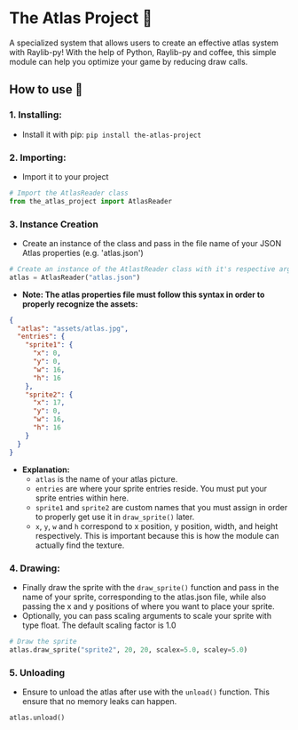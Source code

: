 # The Atlas Project 📖
A specialized system that allows users to create an effective atlas system with Raylib-py! With the help of Python, Raylib-py and coffee, this simple module can help you optimize your game by reducing draw calls.

## How to use 🚀
### 1. Installing:
   - Install it with pip: `pip install the-atlas-project`

### 2. Importing:
- Import it to your project
```python
# Import the AtlasReader class
from the_atlas_project import AtlasReader
```

### 3. Instance Creation
- Create an instance of the class and pass in the file name of your JSON Atlas properties (e.g. 'atlas.json')
```python
# Create an instance of the AtlastReader class with it's respective arguments
atlas = AtlasReader("atlas.json")
```


- **Note: The atlas properties file must follow this syntax in order to properly recognize the assets:**
```json
{
  "atlas": "assets/atlas.jpg",
  "entries": {
    "sprite1": {
      "x": 0,
      "y": 0,
      "w": 16,
      "h": 16
    },
    "sprite2": {
      "x": 17,
      "y": 0,
      "w": 16,
      "h": 16
    }
  }
}
```
- **Explanation:**
  - `atlas` is the name of your atlas picture.
  - `entries` are where your sprite entries reside. You must put your sprite entries within here.
  - `sprite1` and `sprite2` are custom names that you must assign in order to properly get use it in `draw_sprite()` later.
  - `x`, `y`, `w` and `h` correspond to x position, y position, width, and height respectively. This is important because this is how the module can actually find the texture.

### 4. Drawing:
- Finally draw the sprite with the `draw_sprite()` function and pass in the name of your sprite, corresponding to the atlas.json file, while also passing the x and y positions of where you want to place your sprite.
- Optionally, you can pass scaling arguments to scale your sprite with type float. The default scaling factor is 1.0
``` python
# Draw the sprite
atlas.draw_sprite("sprite2", 20, 20, scalex=5.0, scaley=5.0)
```

### 5. Unloading
- Ensure to unload the atlas after use with the `unload()` function. This ensure that no memory leaks can happen.
```python
atlas.unload()
```
